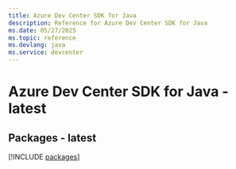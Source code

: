 ```yaml
---
title: Azure Dev Center SDK for Java
description: Reference for Azure Dev Center SDK for Java
ms.date: 05/27/2025
ms.topic: reference
ms.devlang: java
ms.service: devcenter
---
```

# Azure Dev Center SDK for Java - latest
## Packages - latest
[!INCLUDE [packages](dev-center-index.md)]